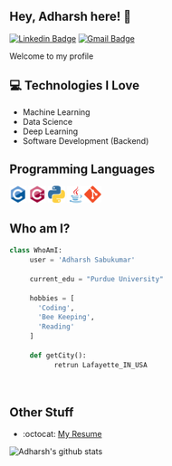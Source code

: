 <h2> Hey, Adharsh here! 👋</h2>

[![Linkedin Badge](https://img.shields.io/badge/-Adharsh-blue?style=flat-square&logo=Linkedin&logoColor=white&link=https://www.linkedin.com/in/adharsh-sabukumar-7b3309174/)](https://www.linkedin.com/in/adharsh-sabukumar-7b3309174/) [![Gmail Badge](https://img.shields.io/badge/-s.adharsh.97@gmail.com-c14438?style=flat-square&logo=Gmail&logoColor=white&link=mailto:s.adharsh.97@gmail.com)](mailto:s.adharsh.97@gmail.com)

Welcome to my profile
## :computer: Technologies I Love
* Machine Learning
* Data Science
* Deep Learning
* Software Development (Backend)

## Programming Languages
<img src = 'https://github.com/raven-97/raven-97/blob/master/images/c-original.svg' width='30'/> <img src = 'https://github.com/raven-97/raven-97/blob/master/images/cpp.svg' width='30'/> <img src = 'https://github.com/raven-97/raven-97/blob/master/images/python2.png' height='30'/> <img src = 'https://github.com/raven-97/raven-97/blob/master/images/java.svg' width='30'/><img src = 'https://github.com/raven-97/raven-97/blob/master/images/git.svg' width='30'/>
 
 ## Who am I?
 ```python
 class WhoAmI:
      user = 'Adharsh Sabukumar'
      
      current_edu = "Purdue University"
      
      hobbies = [
        'Coding',
        'Bee Keeping',
        'Reading'
      ]
	
      def getCity():
            retrun Lafayette_IN_USA

	
 ``` 
 
 ## Other Stuff
  - :octocat: [My Resume](https://drive.google.com/file/d/1xEEbwKgOMwFaMP_ohBvmb2R564sN4O9R/view?usp=sharing)

![Adharsh's github stats](https://github-readme-stats.vercel.app/api?username=adharsh-97&show_icons=true)
 
 

